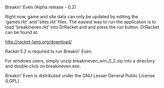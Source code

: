 Breakin' Even (Alpha release - 0.2)

Right now, game and site data can only be updated by editing the 'games.rkt' and 
'sites.rkt' files. The easiest way to run the application is to load 'breakineven.rkt'
into DrRacket and and press the run button. DrRacket can be found at:

http://racket-lang.org/download/

Racket 5.2 is required to run Breakin' Even.

For windows users, simply unzip breakineven_win_0_2.zip into a directory and 
double click on breakineven.exe.

Breakin' Even is distributed under the GNU Lesser General Public License (LGPL).
